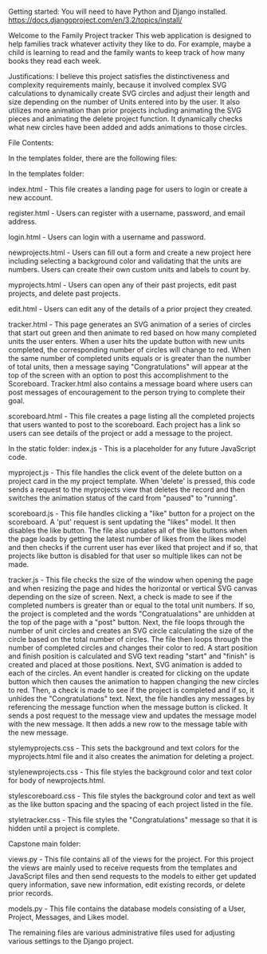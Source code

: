 Getting started:
You will need to have Python and Django installed.
https://docs.djangoproject.com/en/3.2/topics/install/

Welcome to the Family Project tracker
This web application is designed to help families track whatever activity they
like to do. For example, maybe a child is learning to read and the family wants
to keep track of how many books they read each week.

Justifications:
I believe this project satisfies the distinctiveness and complexity requirements
mainly, because it involved complex SVG calculations to dynamically create
SVG circles and adjust their length and size depending on the number of Units
entered into by the user. It also utilizes more animation than prior projects
including animating the SVG pieces and animating the delete project function. It
dynamically checks what new circles have been added and adds animations to those
circles.

File Contents:

In the templates folder, there are the following files:

In the templates folder:

index.html - This file creates a landing page for users to login or create a new account.

register.html - Users can register with a username, password, and email address.

login.html - Users can login with a username and password.

newprojects.html - Users can fill out a form and create a new project here
  including selecting a background color and validating that the units are numbers.
  Users can create their own custom units and labels to count by.

myprojects.html - Users can open any of their past projects, edit past projects,
  and delete past projects.

edit.html - Users can edit any of the details of a prior project they created.

tracker.html - This page generates an SVG animation of a series of circles that
start out green and then animate to red based on how many completed units the
user enters. When a user hits the update button with new units completed, the
corresponding number of circles will change to red. When the same number of
completed units equals or is greater than the number of total units, then a
message saying "Congratulations" will appear at the top of the screen with an
option to post this accomplishment to the Scoreboard. Tracker.html also contains
a message board where users can post messages of encouragement to the person
trying to complete their goal.

scoreboard.html - This file creates a page listing all the completed projects
  that users wanted to post to the scoreboard. Each project has a link so users
  can see details
  of the project or add a message to the project.

In the static folder:
index.js - This is a placeholder for any future JavaScript code.

myproject.js - This file handles the click event of the delete button on a
  project card in the my project template. When 'delete' is pressed, this code
  sends a request to the myprojects view that deletes the record and then
  switches the animation status of the card from "paused" to "running".

scoreboard.js - This file handles clicking a "like" button for a project on
  the scoreboard. A 'put' request is sent updating the "likes" model. It then
  disables the like button. The file also updates all of the like buttons
  when the page loads by getting the latest number of likes from the likes model
  and then checks if the current user has ever liked that project and if so,
  that projects like button is disabled for that user so multiple likes can not
  be made.

tracker.js - This file checks the size of the window when opening the page and
  when resizing the page and hides the horizontal or vertical SVG canvas
  depending on the size of screen. Next, a check is made to see if the completed
  numbers is greater than or equal to the total unit numbers. If so, the project
  is completed and the words "Congratualations" are unhidden at the top of the
  page with a "post" button.
  Next, the file loops through the number of unit circles and creates an
  SVG circle calculating the size of the circle based on the total number of
  circles. The file then loops through the number of completed circles and
  changes their color to red. A start position and finish position is
  calculated and SVG text reading "start" and "finish" is created and placed
  at those positions. Next, SVG animation is added to each of the circles. An
  event handler is created for clicking on the update button which then
  causes the animation to happen changing the new circles to red. Then, a check
  is made to see if the project is completed and if so, it unhides the
  "Congratulations" text.
  Next, the file handles any messages by referencing the message function when
  the message button is clicked. It sends a post request to the message view
  and updates the message model with the new message. It then adds a new row to
  the message table with the new message.

stylemyprojects.css - This sets the background and text colors for the
  myprojects.html file and it also creates the animation for deleting a project.

stylenewprojects.css - This file styles the background color and text color for
  body of newprojects.html.

stylescoreboard.css - This file styles the background color and text as well as
  the like button spacing and the spacing of each project listed in the file.

styletracker.css - This file styles the "Congratulations" message so that it is
  hidden until a project is complete.

Capstone main folder:

views.py - This file contains all of the views for the project. For this project
  the views are mainly used to receive requests from the templates and
  JavaScript files and then send requests to the models to either get updated
  query information, save new information, edit existing records, or delete
  prior records.

models.py - This file contains the database models consisting of a User,
  Project, Messages, and Likes model.

The remaining files are various administrative files used for adjusting various
settings to the Django project.
